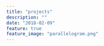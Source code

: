 ```yaml
---
title: "projects"
description: ""
date: "2018-02-09"
feature: true
feature_image: "parallelogram.png"
---
```

